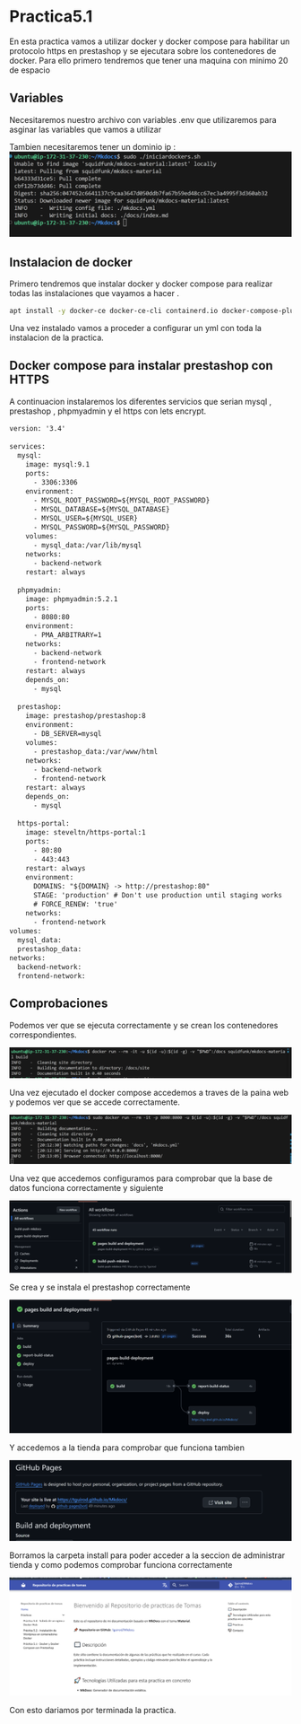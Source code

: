 # Practica5.1
En esta practica vamos a utilizar docker y docker compose para habilitar un protocolo https en prestashop y se ejecutara sobre los contenedores de docker.
Para ello primero tendremos que tener una maquina con minimo 20 de espacio

## Variables
Necesitaremos nuestro archivo con variables .env que utilizaremos para asginar las variables que vamos a utilizar

Tambien necesitaremos tener un dominio ip :
![](fotos/1.png)

## Instalacion de docker

Primero tendremos que instalar docker y docker compose para realizar todas las instalaciones que vayamos a hacer .

```bash
apt install -y docker-ce docker-ce-cli containerd.io docker-compose-plugin
```
Una vez instalado vamos a proceder a configurar un yml con toda la instalacion de la practica.

## Docker compose para instalar prestashop con HTTPS
A continuacion instalaremos los diferentes servicios que serian mysql , prestashop , phpmyadmin y el https con lets encrypt.

```YML
version: '3.4'

services:
  mysql:
    image: mysql:9.1
    ports: 
      - 3306:3306
    environment: 
      - MYSQL_ROOT_PASSWORD=${MYSQL_ROOT_PASSWORD}
      - MYSQL_DATABASE=${MYSQL_DATABASE}
      - MYSQL_USER=${MYSQL_USER}
      - MYSQL_PASSWORD=${MYSQL_PASSWORD}
    volumes: 
      - mysql_data:/var/lib/mysql
    networks: 
      - backend-network
    restart: always
  
  phpmyadmin:
    image: phpmyadmin:5.2.1
    ports:
      - 8080:80
    environment: 
      - PMA_ARBITRARY=1
    networks: 
      - backend-network
      - frontend-network
    restart: always
    depends_on: 
      - mysql

  prestashop:
    image: prestashop/prestashop:8
    environment: 
      - DB_SERVER=mysql
    volumes:
      - prestashop_data:/var/www/html
    networks: 
      - backend-network
      - frontend-network
    restart: always
    depends_on: 
      - mysql

  https-portal:
    image: steveltn/https-portal:1
    ports:
      - 80:80
      - 443:443
    restart: always
    environment:
      DOMAINS: "${DOMAIN} -> http://prestashop:80"
      STAGE: 'production' # Don't use production until staging works
      # FORCE_RENEW: 'true'
    networks:
      - frontend-network
volumes:
  mysql_data:
  prestashop_data:
networks: 
  backend-network:
  frontend-network:
```




## Comprobaciones
Podemos ver que se ejecuta correctamente y se crean los contenedores correspondientes.

![](fotos/3.png)

Una vez ejecutado el docker compose accedemos a traves de la paina web y podemos ver que se accede correctamente.

![](fotos/2.png)

Una vez que accedemos configuramos para comprobar que la base de datos funciona correctamente y siguiente

![](fotos/5.png)

Se crea y se instala el prestashop correctamente

![](fotos/6.png)

Y accedemos a la tienda para comprobar que funciona tambien

![](fotos/7.png)

Borramos la carpeta install para poder acceder a la seccion de administrar tienda y como podemos comprobar funciona correctamente

![](fotos/8.png)

Con esto dariamos por terminada la practica.
